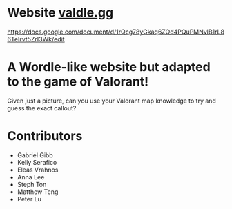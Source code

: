 # Website [valdle.gg](https://valdle.gg/)
https://docs.google.com/document/d/1rQcg78yGkaq6ZOd4PQuPMNvlB1rL86TeIrvt5ZrI3Wk/edit


# A Wordle-like website but adapted to the game of Valorant!
Given just a picture, can you use your Valorant map knowledge to try and guess the exact callout?

# Contributors
- Gabriel Gibb
- Kelly Serafico
- Eleas Vrahnos
- Anna Lee
- Steph Ton
- Matthew Teng
- Peter Lu
